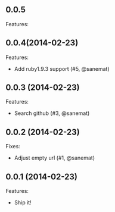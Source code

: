 ## 0.0.5
Features:

## 0.0.4(2014-02-23)
  Features:

  - Add ruby1.9.3 support (#5, @sanemat)

## 0.0.3 (2014-02-23)
  Features:

  - Search github (#3, @sanemat)

## 0.0.2 (2014-02-23)
  Fixes:

  - Adjust empty url (#1, @sanemat)

## 0.0.1 (2014-02-23)
  Features:

  - Ship it!
